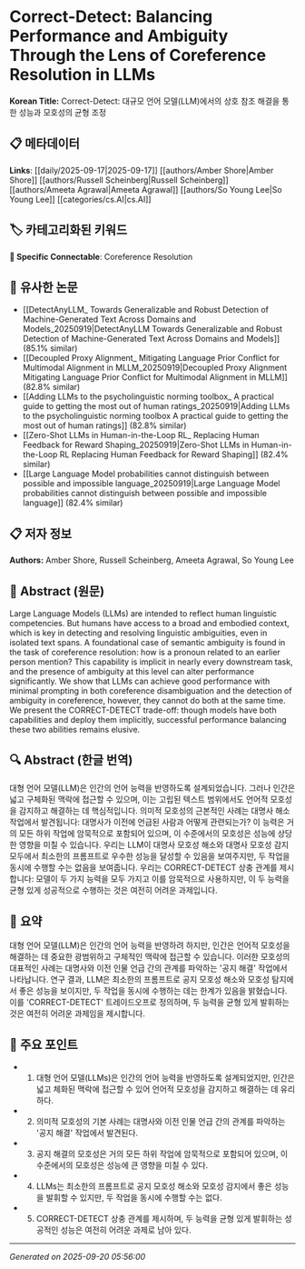 # Correct-Detect: Balancing Performance and Ambiguity Through the Lens of Coreference Resolution in LLMs

**Korean Title:** Correct-Detect: 대규모 언어 모델(LLM)에서의 상호 참조 해결을 통한 성능과 모호성의 균형 조정

## 📋 메타데이터

**Links**: [[daily/2025-09-17|2025-09-17]] [[authors/Amber Shore|Amber Shore]] [[authors/Russell Scheinberg|Russell Scheinberg]] [[authors/Ameeta Agrawal|Ameeta Agrawal]] [[authors/So Young Lee|So Young Lee]] [[categories/cs.AI|cs.AI]]

## 🏷️ 카테고리화된 키워드
**🔗 Specific Connectable**: Coreference Resolution

## 🔗 유사한 논문
- [[DetectAnyLLM_ Towards Generalizable and Robust Detection of Machine-Generated Text Across Domains and Models_20250919|DetectAnyLLM Towards Generalizable and Robust Detection of Machine-Generated Text Across Domains and Models]] (85.1% similar)
- [[Decoupled Proxy Alignment_ Mitigating Language Prior Conflict for Multimodal Alignment in MLLM_20250919|Decoupled Proxy Alignment Mitigating Language Prior Conflict for Multimodal Alignment in MLLM]] (82.8% similar)
- [[Adding LLMs to the psycholinguistic norming toolbox_ A practical guide to getting the most out of human ratings_20250919|Adding LLMs to the psycholinguistic norming toolbox A practical guide to getting the most out of human ratings]] (82.8% similar)
- [[Zero-Shot LLMs in Human-in-the-Loop RL_ Replacing Human Feedback for Reward Shaping_20250919|Zero-Shot LLMs in Human-in-the-Loop RL Replacing Human Feedback for Reward Shaping]] (82.4% similar)
- [[Large Language Model probabilities cannot distinguish between possible and impossible language_20250919|Large Language Model probabilities cannot distinguish between possible and impossible language]] (82.4% similar)

## 📋 저자 정보

**Authors:** Amber Shore, Russell Scheinberg, Ameeta Agrawal, So Young Lee

## 📄 Abstract (원문)

Large Language Models (LLMs) are intended to reflect human linguistic
competencies. But humans have access to a broad and embodied context, which is
key in detecting and resolving linguistic ambiguities, even in isolated text
spans. A foundational case of semantic ambiguity is found in the task of
coreference resolution: how is a pronoun related to an earlier person mention?
This capability is implicit in nearly every downstream task, and the presence
of ambiguity at this level can alter performance significantly. We show that
LLMs can achieve good performance with minimal prompting in both coreference
disambiguation and the detection of ambiguity in coreference, however, they
cannot do both at the same time. We present the CORRECT-DETECT trade-off:
though models have both capabilities and deploy them implicitly, successful
performance balancing these two abilities remains elusive.

## 🔍 Abstract (한글 번역)

대형 언어 모델(LLM)은 인간의 언어 능력을 반영하도록 설계되었습니다. 그러나 인간은 넓고 구체화된 맥락에 접근할 수 있으며, 이는 고립된 텍스트 범위에서도 언어적 모호성을 감지하고 해결하는 데 핵심적입니다. 의미적 모호성의 근본적인 사례는 대명사 해소 작업에서 발견됩니다: 대명사가 이전에 언급된 사람과 어떻게 관련되는가? 이 능력은 거의 모든 하위 작업에 암묵적으로 포함되어 있으며, 이 수준에서의 모호성은 성능에 상당한 영향을 미칠 수 있습니다. 우리는 LLM이 대명사 모호성 해소와 대명사 모호성 감지 모두에서 최소한의 프롬프트로 우수한 성능을 달성할 수 있음을 보여주지만, 두 작업을 동시에 수행할 수는 없음을 보여줍니다. 우리는 CORRECT-DETECT 상충 관계를 제시합니다: 모델이 두 가지 능력을 모두 가지고 이를 암묵적으로 사용하지만, 이 두 능력을 균형 있게 성공적으로 수행하는 것은 여전히 어려운 과제입니다.

## 📝 요약

대형 언어 모델(LLM)은 인간의 언어 능력을 반영하려 하지만, 인간은 언어적 모호성을 해결하는 데 중요한 광범위하고 구체적인 맥락에 접근할 수 있습니다. 이러한 모호성의 대표적인 사례는 대명사와 이전 인물 언급 간의 관계를 파악하는 '공지 해결' 작업에서 나타납니다. 연구 결과, LLM은 최소한의 프롬프트로 공지 모호성 해소와 모호성 탐지에서 좋은 성능을 보이지만, 두 작업을 동시에 수행하는 데는 한계가 있음을 밝혔습니다. 이를 'CORRECT-DETECT' 트레이드오프로 정의하며, 두 능력을 균형 있게 발휘하는 것은 여전히 어려운 과제임을 제시합니다.

## 🎯 주요 포인트

- 1. 대형 언어 모델(LLMs)은 인간의 언어 능력을 반영하도록 설계되었지만, 인간은 넓고 체화된 맥락에 접근할 수 있어 언어적 모호성을 감지하고 해결하는 데 유리하다.

- 2. 의미적 모호성의 기본 사례는 대명사와 이전 인물 언급 간의 관계를 파악하는 '공지 해결' 작업에서 발견된다.

- 3. 공지 해결의 모호성은 거의 모든 하위 작업에 암묵적으로 포함되어 있으며, 이 수준에서의 모호성은 성능에 큰 영향을 미칠 수 있다.

- 4. LLMs는 최소한의 프롬프트로 공지 모호성 해소와 모호성 감지에서 좋은 성능을 발휘할 수 있지만, 두 작업을 동시에 수행할 수는 없다.

- 5. CORRECT-DETECT 상충 관계를 제시하며, 두 능력을 균형 있게 발휘하는 성공적인 성능은 여전히 어려운 과제로 남아 있다.

---

*Generated on 2025-09-20 05:56:00*